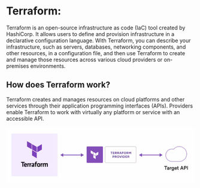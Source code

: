 # Terraform:

Terraform is an open-source infrastructure as code (IaC) tool created by HashiCorp. It allows users to define and provision infrastructure in a declarative configuration language. With Terraform, you can describe your infrastructure, such as servers, databases, networking components, and other resources, in a configuration file, and then use Terraform to create and manage those resources across various cloud providers or on-premises environments.

## How does Terraform work?
Terraform creates and manages resources on cloud platforms and other services through their application programming interfaces (APIs). Providers enable Terraform to work with virtually any platform or service with an accessible API.

![Alt text](Terraform.jpg)